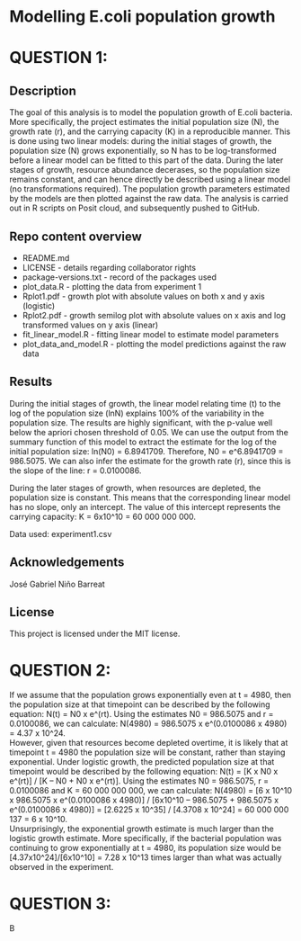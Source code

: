# Modelling E.coli population growth

# QUESTION 1:  
## Description
The goal of this analysis is to model the population growth of E.coli bacteria. More specifically, the project estimates the initial population size (N), the growth rate (r), and the carrying capacity (K) in a reproducible manner. This is done using two linear models: during the initial stages of growth, the population size (N) grows exponentially, so N has to be log-transformed before a linear model can be fitted to this part of the data. During the later stages of growth, resource abundance decerases, so the population size remains constant, and can hence directly be described using a linear model (no transformations required). The population growth parameters estimated by the models are then plotted against the raw data. The analysis is carried out in R scripts on Posit cloud, and subsequently pushed to GitHub.

## Repo content overview

* README.md
* LICENSE - details regarding collaborator rights
* package-versions.txt - record of the packages used
* plot_data.R - plotting the data from experiment 1
* Rplot1.pdf - growth plot with absolute values on both x and y axis (logistic)
* Rplot2.pdf - growth semilog plot with absolute values on x axis and log transformed values on y axis (linear)
* fit_linear_model.R - fitting linear model to estimate model parameters
* plot_data_and_model.R - plotting the model predictions against the raw data

## Results

During the initial stages of growth, the linear model relating time (t) to the log of the population size (lnN) explains 100% of the variability in the population size. The results are highly significant, with the p-value well below the apriori chosen threshold of 0.05. We can use the output from the summary function of this model to extract the estimate for the log of the initial population size: ln(N0) = 6.8941709. Therefore, N0 = e^6.8941709 = 986.5075. We can also infer the estimate for the growth rate (r), since this is the slope of the line: r = 0.0100086.  

During the later stages of growth, when resources are depleted, the population size is constant. This means that the corresponding linear model has no slope, only an intercept. The value of this intercept represents the carrying capacity: K = 6x10^10 = 60 000 000 000.  

Data used: experiment1.csv   

## Acknowledgements
José Gabriel Niño Barreat

## License
This project is licensed under the MIT license.

# QUESTION 2:  

If we assume that the population grows exponentially even at t = 4980, then the population size at that timepoint can be described by the following equation: N(t) = N0 x e^(rt). Using the estimates N0 = 986.5075 and r = 0.0100086, we can calculate: N(4980) = 986.5075 x e^(0.0100086 x 4980) = 4.37 x 10^24.  
However, given that resources become depleted overtime, it is likely that at timepoint t = 4980 the population size will be constant, rather than staying exponential. Under logistic growth, the predicted population size at that timepoint would be described by the following equation: N(t) = [K x N0 x e^(rt)] / [K – N0 + N0 x e^(rt)]. Using the estimates N0 = 986.5075, r = 0.0100086 and K = 60 000 000 000, we can calculate: N(4980) = [6 x 10^10 x 986.5075 x e^(0.0100086 x 4980)] / [6x10^10 – 986.5075 + 986.5075 x e^(0.0100086 x 4980)] = [2.6225 x 10^35] / [4.3708 x 10^24] = 60 000 000 137 = 6 x 10^10.  
Unsurprisingly, the exponential growth estimate is much larger than the logistic growth estimate. More specifically, if the bacterial population was continuing to grow exponentially at t = 4980, its population size would be [4.37x10^24]/[6x10^10] = 7.28 x 10^13 times larger than what was actually observed in the experiment.  

# QUESTION 3:  

B
